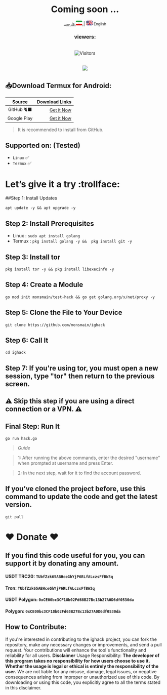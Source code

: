 <div align="center">
    <h1>Coming soon ...</h1>
</div>

<div align="center">
    <p>
        <a href="README-FA.md">
            <small>فارسی</small>
            <img src='images/Flag-iran.png' alt='persian' style='width: 20px;height: 15px;border-radius: 3px;' />
        </a>
        | 
       <img src='images/flag-en.png' alt='English' style='width: 20px;height: 15px;border-radius: 3px;' />
        <small>English</small>
    </p>
<h3>viewers:</h3> <br> <img src="https://profile-counter.glitch.me/monsmain/count.svg" alt="Visitors"><p align="center"> <br><img src="https://github.com/NiREvil/workers-cloudflare/blob/main/Other/pics/snake.svg" width="1280px">

</div>

## 📥Download Termux for Android:
| Source | Download Links
|:--------:| -------------:|
| GitHub 🐈‍⬛|[Get it Now](https://github.com/termux/termux-app/releases)|
| Google Play|[Get it Now](https://play.google.com/store/apps/details?id=com.termux)|                 
> It is recommended to install from GitHub.

## Supported on: (Tested)
- `Linux` ✅
- `Termux` ✅
# Let’s give it a try :trollface:
##Step 1: Install Updates

```
apt update -y && apt upgrade -y
```
## Step 2: Install Prerequisites
- Linux : `sudo apt install golang `
- Termux : `pkg install golang -y &&  pkg install git -y 
 `
## Step 3: Install tor
```
pkg install tor -y && pkg install libexecinfo -y 
```
## Step 4: Create a Module
```
go mod init monsmain/test-hack && go get golang.org/x/net/proxy -y
```
## Step 5: Clone the File to Your Device
```
git clone https://github.com/monsmain/ighack
```
## Step 6: Call It
```
cd ighack
```
## Step 7: If you're using tor, you must open a new session, type "tor" then return to the previous screen.
## ⚠️ Skip this step if you are using a direct connection or a VPN. ⚠️
## Final Step: Run It
```
go run hack.go
```
> *Guide*

> 1: After running the above commands, enter the desired "username" when prompted at username and press Enter.

> 2: In the next step, wait for it to find the account password.

## If you’ve cloned the project before, use this command to update the code and get the latest version.
```
git pull
```
# ❤️ Donate ❤️
## If you find this code useful for you, you can support it by donating any amount.
#### USDT TRC20: `TUbfZzk65ABHceGhYjP6RLfALczsFfBW3q`
#### Tron: `TUbfZzk65ABHceGhYjP6RLfALczsFfBW3q`
#### USDT Polygon: `0xCE00bc3CF18b02Fd68B27Bc13b27A0D6df0530da`
####  Polygon: `0xCE00bc3CF18b02Fd68B27Bc13b27A0D6df0530da`

## How to Contribute:
If you're interested in contributing to the ighack project, you can fork the repository, make any necessary changes or improvements, and send a pull request. Your contributions will enhance the tool's functionality and reliability for all users.
 **Disclaimer**
Usage Responsibility:
**The developer of this program takes no responsibility for how users choose to use it. Whether the usage is legal or ethical is entirely the responsibility of the user.**
We are not liable for any misuse, damage, legal issues, or negative consequences arising from improper or unauthorized use of this code.
By downloading or using this code, you explicitly agree to all the terms stated in this disclaimer.
